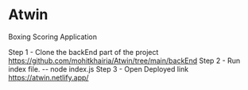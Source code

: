 # Atwin
Boxing Scoring Application

Step 1 - Clone the backEnd part of the project https://github.com/mohitkhairia/Atwin/tree/main/backEnd
Step 2 - Run index file. -- node index.js
Step 3 - Open Deployed link https://atwin.netlify.app/
